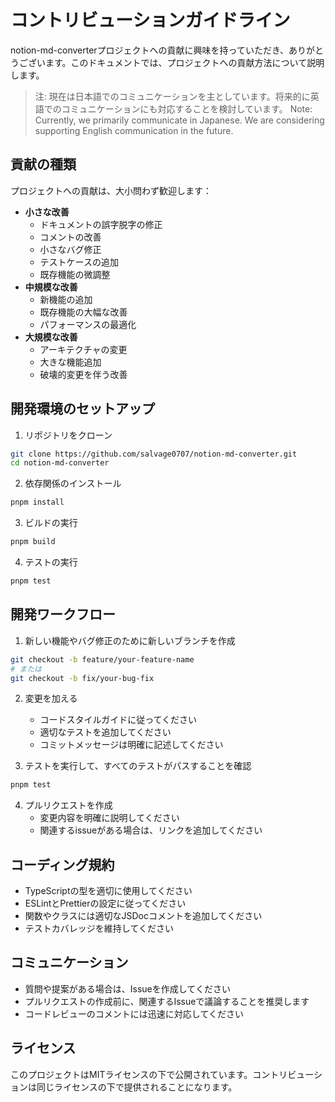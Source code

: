 # コントリビューションガイドライン

notion-md-converterプロジェクトへの貢献に興味を持っていただき、ありがとうございます。このドキュメントでは、プロジェクトへの貢献方法について説明します。

> 注: 現在は日本語でのコミュニケーションを主としています。将来的に英語でのコミュニケーションにも対応することを検討しています。
> Note: Currently, we primarily communicate in Japanese. We are considering supporting English communication in the future.

## 貢献の種類

プロジェクトへの貢献は、大小問わず歓迎します：

- **小さな改善**
  - ドキュメントの誤字脱字の修正
  - コメントの改善
  - 小さなバグ修正
  - テストケースの追加
  - 既存機能の微調整
- **中規模な改善**
  - 新機能の追加
  - 既存機能の大幅な改善
  - パフォーマンスの最適化
- **大規模な改善**
  - アーキテクチャの変更
  - 大きな機能追加
  - 破壊的変更を伴う改善

## 開発環境のセットアップ

1. リポジトリをクローン
```bash
git clone https://github.com/salvage0707/notion-md-converter.git
cd notion-md-converter
```

2. 依存関係のインストール
```bash
pnpm install
```

3. ビルドの実行
```bash
pnpm build
```

4. テストの実行
```bash
pnpm test
```

## 開発ワークフロー

1. 新しい機能やバグ修正のために新しいブランチを作成
```bash
git checkout -b feature/your-feature-name
# または
git checkout -b fix/your-bug-fix
```

2. 変更を加える
   - コードスタイルガイドに従ってください
   - 適切なテストを追加してください
   - コミットメッセージは明確に記述してください

3. テストを実行して、すべてのテストがパスすることを確認
```bash
pnpm test
```

4. プルリクエストを作成
   - 変更内容を明確に説明してください
   - 関連するissueがある場合は、リンクを追加してください

## コーディング規約

- TypeScriptの型を適切に使用してください
- ESLintとPrettierの設定に従ってください
- 関数やクラスには適切なJSDocコメントを追加してください
- テストカバレッジを維持してください

## コミュニケーション

- 質問や提案がある場合は、Issueを作成してください
- プルリクエストの作成前に、関連するIssueで議論することを推奨します
- コードレビューのコメントには迅速に対応してください

## ライセンス

このプロジェクトはMITライセンスの下で公開されています。コントリビューションは同じライセンスの下で提供されることになります。